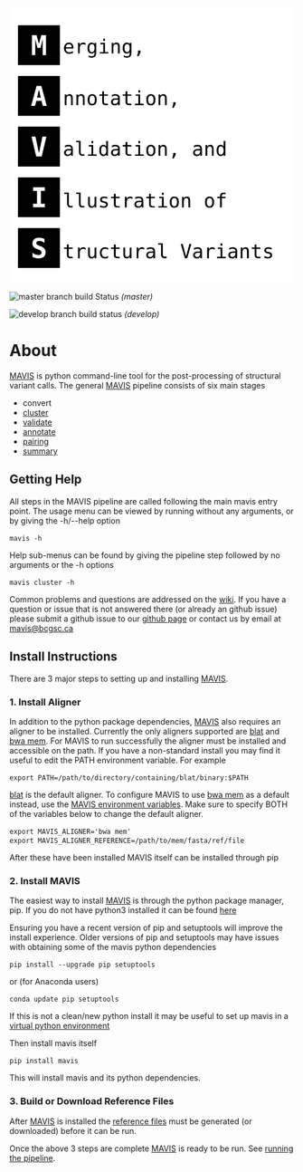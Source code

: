 <object type='image/svg+xml' data='docs/source/_static/acronym.svg'>
    <object type='image/svg+xml' data='_static/acronym.svg'>
    	<img src='docs/source/_static/acronym.svg' onerror='this.src="_static/acronym.svg"'>
    </object><br>
</object>

![master branch build Status](https://www.bcgsc.ca/bamboo/plugins/servlet/wittified/build-status/MAV-TEST) 
*(master)* 


![develop branch build status](https://www.bcgsc.ca/bamboo/plugins/servlet/wittified/build-status/MAV-TEST0) 
*(develop)* 

# About

[MAVIS](http://mavis.bcgsc.ca) is python command-line tool for the post-processing of structural variant calls. 
The general [MAVIS](http://mavis.bcgsc.ca) pipeline consists of six main stages
 
- convert
- [cluster](http://mavis.bcgsc.ca/docs/latest/mavis.cluster.html#mavis-cluster)
- [validate](http://mavis.bcgsc.ca/docs/latest/mavis.validate.html#mavis-validate)
- [annotate](http://mavis.bcgsc.ca/docs/latest/mavis.annotate.html#mavis-annotate)
- [pairing](http://mavis.bcgsc.ca/docs/latest/mavis.pairing.html#mavis-pairing)
- [summary](http://mavis.bcgsc.ca/docs/latest/mavis.summary.html#mavis-summary)


## Getting Help

All steps in the MAVIS pipeline are called following the main mavis entry point. The usage menu can be viewed
by running without any arguments, or by giving the -h/--help option

    mavis -h

Help sub-menus can be found by giving the pipeline step followed by no arguments or the -h options

    mavis cluster -h

Common problems and questions are addressed on the [wiki](https://github.com/bcgsc/mavis/wiki/Help-and-Frequently-Asked-Questions).
If you have a question or issue that is not answered there (or already an github issue) please submit
a github issue to our [github page](https://github.com/bcgsc/mavis/issues) or contact us by email at [mavis@bcgsc.ca](mailto:mavis@bcgsc.ca)


## Install Instructions


There are 3 major steps to setting up and installing [MAVIS](http://mavis.bcgsc.ca).


### 1. Install Aligner

In addition to the python package dependencies, [MAVIS](http://mavis.bcgsc.ca) also requires an aligner to be installed. 
Currently the only aligners supported are [blat](http://mavis.bcgsc.ca/docs/latest/glossary.html#term-blat) and [bwa mem](http://mavis.bcgsc.ca/docs/latest/glossary.html#term-bwa). 
For MAVIS to run successfully the aligner must be installed and accessible on the path. 
If you have a non-standard install you may find it useful to edit the PATH environment variable. For example

```
export PATH=/path/to/directory/containing/blat/binary:$PATH
```

[blat](http://mavis.bcgsc.ca/docs/latest/glossary.html#term-blat) is the default aligner. To configure MAVIS to use [bwa mem](http://mavis.bcgsc.ca/docs/latest/glossary.html#term-bwa) as a default instead, use the
[MAVIS environment variables](http://mavis.bcgsc.ca/configuration.html#environment-variables). Make sure to specify BOTH of the variables below to change the default aligner.


```
export MAVIS_ALIGNER='bwa mem'
export MAVIS_ALIGNER_REFERENCE=/path/to/mem/fasta/ref/file
```

After these have been installed MAVIS itself can be installed through pip


### 2. Install MAVIS

The easiest way to install [MAVIS](http://mavis.bcgsc.ca) is through the python package manager, pip. If you do not have python3 installed it can be found [here](https://www.python.org/downloads)

Ensuring you have a recent version of pip and setuptools will improve the install experience. Older versions of pip and setuptools may have issues with obtaining some of the mavis python dependencies

```
pip install --upgrade pip setuptools
```

or (for Anaconda users)

```
conda update pip setuptools
```

If this is not a clean/new python install it may be useful to set up mavis in a [virtual python environment](https://docs.python.org/3/tutorial/venv.html)

Then install mavis itself
```
pip install mavis
```

This will install mavis and its python dependencies.

### 3. Build or Download Reference Files

After [MAVIS](http://mavis.bcgsc.ca) is installed the [reference files](http://mavis.bcgsc.ca/docs/latest/mavis_input.html#reference-input-files) must be generated (or downloaded) before it can be run.

Once the above 3 steps are complete [MAVIS](http://mavis.bcgsc.ca) is ready to be run. See [running the pipeline](http://mavis.bcgsc.ca/docs/latest/pipeline.html).



